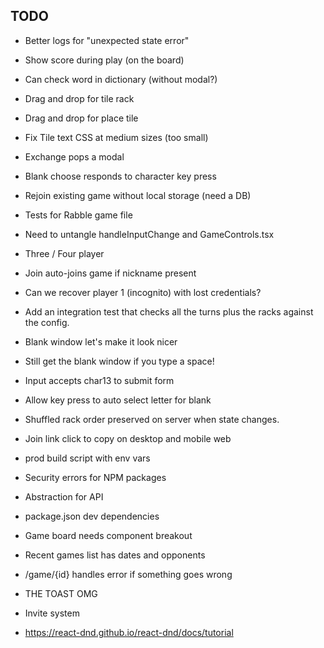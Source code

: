 ## TODO

- Better logs for "unexpected state error"

- Show score during play (on the board)

- Can check word in dictionary (without modal?)

- Drag and drop for tile rack

- Drag and drop for place tile

- Fix Tile text CSS at medium sizes (too small)

* Exchange pops a modal

- Blank choose responds to character key press

- Rejoin existing game without local storage (need a DB)

* Tests for Rabble game file

- Need to untangle handleInputChange and GameControls.tsx

- Three / Four player

* Join auto-joins game if nickname present

- Can we recover player 1 (incognito) with lost credentials?

* Add an integration test that checks all the turns plus the racks against the config.

* Blank window let's make it look nicer
* Still get the blank window if you type a space!

* Input accepts char13 to submit form
* Allow key press to auto select letter for blank

* Shuffled rack order preserved on server when state changes.
* Join link click to copy on desktop and mobile web

* prod build script with env vars
* Security errors for NPM packages

* Abstraction for API
* package.json dev dependencies

* Game board needs component breakout

* Recent games list has dates and opponents
* /game/{id} handles error if something goes wrong

* THE TOAST OMG

* Invite system

* https://react-dnd.github.io/react-dnd/docs/tutorial
